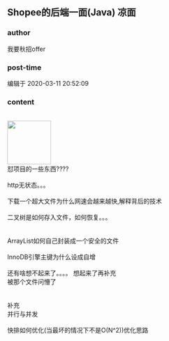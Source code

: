## Shopee的后端一面(Java)    凉面
### author 
我要秋招offer
### post-time 

编辑于  2020-03-11 20:52:09
### content 
<div class="post-topic-des nc-post-content">
 <div>
  <br/>
 </div>
 <div>
  <img data-card-emoji="[别理我]" height="100px" src="https://uploadfiles.nowcoder.com/images/20191019/6658561_1571455041360_4A47A0DB6E60853DEDFCFDF08A5CA249" width="100px"/>
 </div>
 <div>
  怼项目的一些东西????
 </div>
 <div>
  <br/>
 </div>
 <div>
  http无状态。。。
 </div>
 <div>
  <br/>
 </div>
 <div>
  下载一个超大文件为什么网速会越来越快,解释背后的技术
 </div>
 <div>
  <br/>
 </div>
 <div>
  二叉树是如何存入文件，如何恢复。。。
 </div>
 <div>
  <br/>
 </div>
 <div>
  <br/>
 </div>
 <div>
  ArrayList如何自己封装成一个安全的文件
 </div>
 <div>
  <br/>
 </div>
 <div>
  InnoDB引擎主键为什么设成自增
 </div>
 <div>
  <br/>
 </div>
 <div>
  还有啥想不起来了。。。。 想起来了再补充
 </div>
 <div>
  被那个文件问懵了
 </div>
 <div>
  <br/>
 </div>
 <div>
  <br/>
 </div>
 <div>
  补充
 </div>
 <div>
  并行与并发
 </div>
 <div>
  <br/>
 </div>
 <div>
  快排如何优化(当最坏的情况下不是O(N^2))优化思路
 </div>
</div>
